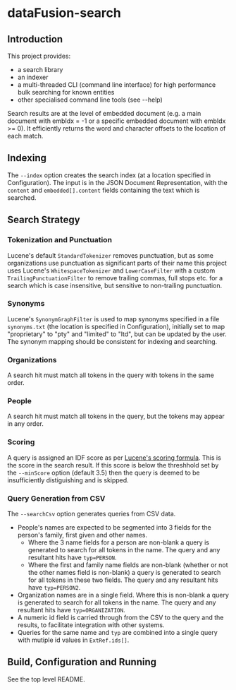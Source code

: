 # dataFusion-search

## Introduction
This project provides:
- a search library
- an indexer
- a multi-threaded CLI (command line interface) for high performance bulk searching for known entities
- other specialised command line tools (see --help)

Search results are at the level of embedded document (e.g. a main document with embIdx = -1 or a specific embedded document with embIdx >= 0). It efficiently returns the word and character offsets to the location of each match.

## Indexing
The `--index` option creates the search index (at a location specified in Configuration). The input is in the JSON Document Representation, with the `content` and `embedded[].content` fields containing the text which is searched.

## Search Strategy
### Tokenization and Punctuation
Lucene's default `StandardTokenizer` removes punctuation, but as some organizations use punctuation as significant parts of their name this project uses Lucene's `WhitespaceTokenizer` and `LowerCaseFilter` with a custom `TrailingPunctuationFilter` to remove trailing commas, full stops etc. for a search which is case insensitive, but sensitive to non-trailing punctuation.
### Synonyms
Lucene's `SynonymGraphFilter` is used to map synonyms specified in a file `synonyms.txt` (the location is specified in Configuration), initially set to map "proprietary" to "pty" and "limited" to "ltd", but can be updated by the user. The synonym mapping should be consistent for indexing and searching.
### Organizations
A search hit must match all tokens in the query with tokens in the same order.
### People
A search hit must match all tokens in the query, but the tokens may appear in any order.
### Scoring
A query is assigned an IDF score as per [Lucene's scoring formula](https://lucene.apache.org/core/7_1_0/core/org/apache/lucene/search/similarities/TFIDFSimilarity.html). This is the score in the search result. If this score is below the threshhold set by the `--minScore` option (default 3.5) then the query is deemed to be insufficiently distiguishing and is skipped.
### Query Generation from CSV
The `--searchCsv`  option generates queries from CSV data.
- People's names are expected to be segmented into 3 fields for the person's family, first given and other names.
  - Where the 3 name fields for a person are non-blank a query is generated to search for all tokens in the name. The query and any resultant hits have `typ=PERSON`.
  - Where the first and family name fields are non-blank (whether or not the other names field is non-blank) a query is generated to search for all tokens in these two fields. The query and any resultant hits have `typ=PERSON2`.
- Organization names are in a single field. Where this is non-blank a query is generated to search for all tokens in the name. The query and any resultant hits have `typ=ORGANIZATION`.
- A numeric id field is carried through from the CSV to the query and the results, to facilitate integration with other systems.
- Queries for the same name and `typ` are combined into a single query with mutiple id values in `ExtRef.ids[]`.

## Build, Configuration and Running

See the top level README.

